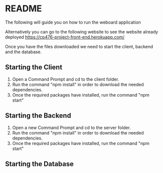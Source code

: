 # README

The following will guide you on how to run the weboard application

Alternatively you can go to the following website to see the website already deployed
https://cp476-project-front-end.herokuapp.com/

Once you have the files downloaded we need to start the client, backend and the database.

## Starting the Client
1. Open a Command Prompt and cd to the client folder.
2. Run the command "npm install" in order to download the needed dependencies.
3. Once the required packages have installed, run the command "npm start"

## Starting the Backend
1. Open a new Command Prompt and cd to the server folder.
2. Run the command "npm install" in order to download the needed dependencies.
3. Once the required packages have installed, run the command "npm start"

## Starting the Database



